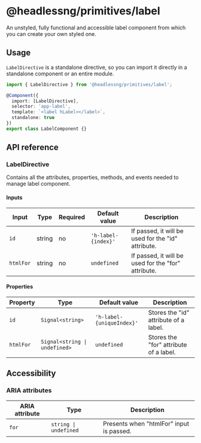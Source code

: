 # @headlessng/primitives/label

An unstyled, fully functional and accessible label component from which you can create your own styled one.

## Usage

`LabelDirective` is a standalone directive, so you can import it directly in a standalone component or an entire module.

```typescript
import { LabelDirective } from '@headlessng/primitives/label';

@Component({
  import: [LabelDirective],
  selector: 'app-label',
  template: `<label hLabel></label>`,
  standalone: true
})
export class LabelComponent {}
```

## API reference

### LabelDirective

Contains all the attributes, properties, methods, and events needed to manage label component.

#### Inputs

| Input     | Type   | Required | Default value       | Description                                         |
| --------- | ------ | -------- | ------------------- | --------------------------------------------------- |
| `id`      | string | no       | `'h-label-{index}'` | If passed, it will be used for the "id" attribute.  |
| `htmlFor` | string | no       | `undefined`         | If passed, it will be used for the "for" attribute. |

#### Properties

| Property  | Type                          | Default value             | Description                            |
| --------- | ----------------------------- | ------------------------- | -------------------------------------- |
| `id`      | `Signal<string>`              | `'h-label-{uniqueIndex}'` | Stores the "id" attribute of a label.  |
| `htmlFor` | `Signal<string \| undefined>` | `undefined`               | Stores the "for" attribute of a label. |

## Accessibility

### ARIA attributes

| ARIA attribute | Type                  | Description                              |
| -------------- | --------------------- | ---------------------------------------- |
| `for`          | `string \| undefined` | Presents when "htmlFor" input is passed. |
